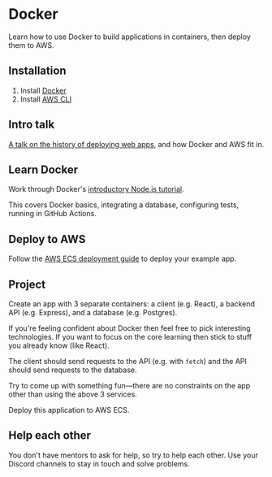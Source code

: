 # Docker

Learn how to use Docker to build applications in containers, then deploy them to AWS.

## Installation

1. Install [Docker](https://docs.docker.com/get-docker/)
1. Install [AWS CLI](https://aws.amazon.com/cli/)

## Intro talk

[A talk on the history of deploying web apps](https://fac-slides.netlify.app/slides/deployment/#0), and how Docker and AWS fit in.

## Learn Docker

Work through Docker's [introductory Node.js tutorial](https://docs.docker.com/language/nodejs/).

This covers Docker basics, integrating a database, configuring tests, running in GitHub Actions.

## Deploy to AWS

Follow the [AWS ECS deployment guide](https://docs.docker.com/cloud/ecs-integration/) to deploy your example app.

## Project

Create an app with 3 separate containers: a client (e.g. React), a backend API (e.g. Express), and a database (e.g. Postgres).

If you're feeling confident about Docker then feel free to pick interesting technologies. If you want to focus on the core learning then stick to stuff you already know (like React).

The client should send requests to the API (e.g. with `fetch`) and the API should send requests to the database.

Try to come up with something fun—there are no constraints on the app other than using the above 3 services.

Deploy this application to AWS ECS.

## Help each other

You don't have mentors to ask for help, so try to help each other. Use your Discord channels to stay in touch and solve problems.
